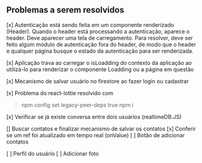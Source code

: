 ## Problemas a serem resolvidos

[x] Autenticação está sendo feita em um componente renderizado (Header). Quando o header está processando a autenticação, aparece o header. Deve aparecer uma tela de carregamento. Para resolver, deve ser feito algúm módulo de autenticação fora do header, de modo que o header e qualquer página busque o estado da autenticação para ser renderizada.

[x] Aplicação trava ao carregar o isLoadding do contexto da aplicação ao utilizá-lo para renderizar o componente Loadding ou a página em questão

[x] Mecanismo de salvar usuário no firestore ao fazer login ou cadastrar

[x] Problema do react-lottie resolvido com 
> npm config set legacy-peer-deps true
> npm i

[x] Verificar se já existe conversa entre dois usuários (realtimeDB.JS)

[] Buscar contatos e finalizar mecanismo de salvar os contatos
    [x] Conferir se um ref foi atualizado em tempo real (onValue)
    [ ] Botão de adicionar contatos
    
[ ] Perfil do usuário 
    [ ] Adicionar foto